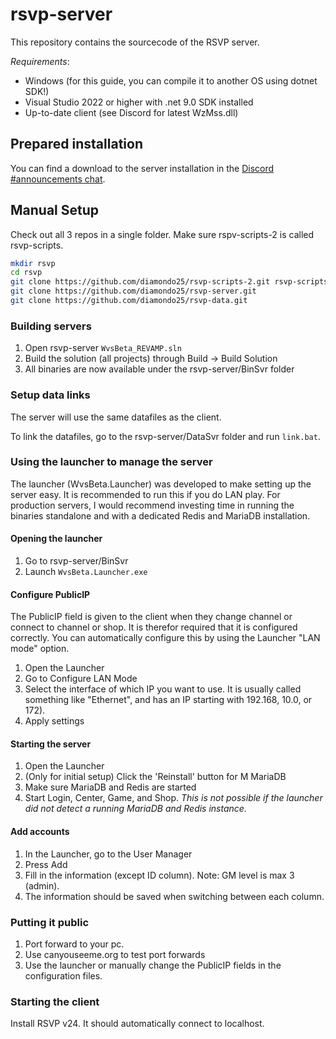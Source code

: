 # rsvp-server

This repository contains the sourcecode of the RSVP server.

*Requirements*:

- Windows (for this guide, you can compile it to another OS using dotnet SDK!)
- Visual Studio 2022 or higher with .net 9.0 SDK installed
- Up-to-date client (see Discord for latest WzMss.dll)

## Prepared installation
You can find a download to the server installation in the [Discord #announcements chat](https://discord.gg/2P8w9KSuD3).

## Manual Setup

Check out all 3 repos in a single folder. Make sure rspv-scripts-2 is called rsvp-scripts.

```sh
mkdir rsvp
cd rsvp
git clone https://github.com/diamondo25/rsvp-scripts-2.git rsvp-scripts
git clone https://github.com/diamondo25/rsvp-server.git
git clone https://github.com/diamondo25/rsvp-data.git
```


### Building servers
1. Open rsvp-server `WvsBeta_REVAMP.sln`
2. Build the solution (all projects) through Build -> Build Solution
3. All binaries are now available under the rsvp-server/BinSvr folder

### Setup data links
The server will use the same datafiles as the client.

To link the datafiles, go to the rsvp-server/DataSvr folder and run `link.bat`.

### Using the launcher to manage the server
The launcher (WvsBeta.Launcher) was developed to make setting up the server easy. It is recommended to run this if you do LAN play. For production servers, I would recommend investing time in running the binaries standalone and with a dedicated Redis and MariaDB installation.

#### Opening the launcher
1. Go to rsvp-server/BinSvr
2. Launch `WvsBeta.Launcher.exe`

#### Configure PublicIP
The PublicIP field is given to the client when they change channel or connect to channel or shop. It is therefor required that it is configured correctly. You can automatically configure this by using the Launcher "LAN mode" option.

1. Open the Launcher
2. Go to Configure LAN Mode
3. Select the interface of which IP you want to use. It is usually called something like "Ethernet", and has an IP starting with 192.168, 10.0, or 172).
4. Apply settings

#### Starting the server
1. Open the Launcher
2. (Only for initial setup) Click the 'Reinstall' button for M
MariaDB
3. Make sure MariaDB and Redis are started
4. Start Login, Center, Game, and Shop. *This is not possible if the launcher did not detect a running MariaDB and Redis instance.*

#### Add accounts
1. In the Launcher, go to the User Manager
2. Press Add
3. Fill in the information (except ID column). Note: GM level is max 3 (admin).
4. The information should be saved when switching between each column.


### Putting it public
1. Port forward to your pc.
2. Use canyouseeme.org to test port forwards
3. Use the launcher or manually change the PublicIP fields in the configuration files.

### Starting the client
Install RSVP v24. It should automatically connect to localhost.